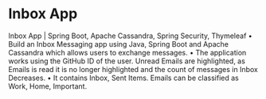 # Inbox App


Inbox App | Spring Boot, Apache Cassandra, Spring Security, Thymeleaf 
• Build an Inbox Messaging app using Java, Spring Boot and Apache Cassandra which allows users to exchange
messages.
• The application works using the GitHub ID of the user. Unread Emails are highlighted, as Emails is read it is no
longer highlighted and the count of messages in Inbox Decreases.
• It contains Inbox, Sent Items. Emails can be classified as Work, Home, Important.
